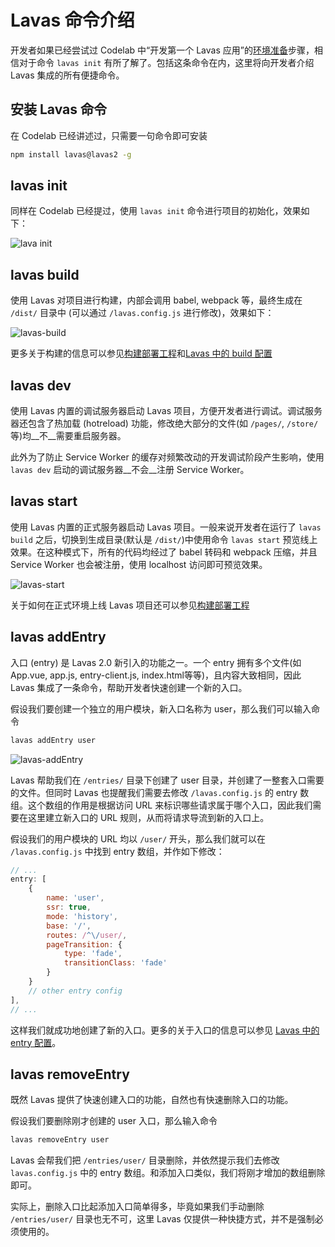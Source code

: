# Lavas 命令介绍

开发者如果已经尝试过 Codelab 中“开发第一个 Lavas 应用”的[环境准备](/codelab/get-started/prepare)步骤，相信对于命令 `lavas init` 有所了解了。包括这条命令在内，这里将向开发者介绍 Lavas 集成的所有便捷命令。

## 安装 Lavas 命令

在 Codelab 已经讲述过，只需要一句命令即可安装

```bash
npm install lavas@lavas2 -g
```

## lavas init

同样在 Codelab 已经提过，使用 `lavas init` 命令进行项目的初始化，效果如下：

![lava init](http://boscdn.bpc.baidu.com/assets/lavas/codelab/lavas-init-2.png)

## lavas build

使用 Lavas 对项目进行构建，内部会调用 babel, webpack 等，最终生成在 `/dist/` 目录中 (可以通过 `/lavas.config.js` 进行修改)，效果如下：

![lavas-build](http://boscdn.bpc.baidu.com/assets/lavas/codelab/lavas-build.png)

更多关于构建的信息可以参见[构建部署工程](/v2/basic/build)和[Lavas 中的 build 配置](/v2/advanced/build)

## lavas dev

使用 Lavas 内置的调试服务器启动 Lavas 项目，方便开发者进行调试。调试服务器还包含了热加载 (hotreload) 功能，修改绝大部分的文件(如 `/pages/`, `/store/` 等)均__不__需要重启服务器。

此外为了防止 Service Worker 的缓存对频繁改动的开发调试阶段产生影响，使用 `lavas dev` 启动的调试服务器__不会__注册 Service Worker。

## lavas start

使用 Lavas 内置的正式服务器启动 Lavas 项目。一般来说开发者在运行了 `lavas build` 之后，切换到生成目录(默认是 `/dist/`)中使用命令 `lavas start` 预览线上效果。在这种模式下，所有的代码均经过了 babel 转码和 webpack 压缩，并且 Service Worker 也会被注册，使用 localhost 访问即可预览效果。

![lavas-start](http://boscdn.bpc.baidu.com/assets/lavas/codelab/lavas-start.png)

关于如何在正式环境上线 Lavas 项目还可以参见[构建部署工程](/v2/basic/build)

## lavas addEntry

入口 (entry) 是 Lavas 2.0 新引入的功能之一。一个 entry 拥有多个文件(如 App.vue, app.js, entry-client.js, index.html等等)，且内容大致相同，因此 Lavas 集成了一条命令，帮助开发者快速创建一个新的入口。

假设我们要创建一个独立的用户模块，新入口名称为 user，那么我们可以输入命令

```bash
lavas addEntry user
```

![lavas-addEntry](http://boscdn.bpc.baidu.com/assets/lavas/codelab/lavas-addEntry.png)

Lavas 帮助我们在 `/entries/` 目录下创建了 user 目录，并创建了一整套入口需要的文件。但同时 Lavas 也提醒我们需要去修改 `/lavas.config.js` 的 entry 数组。这个数组的作用是根据访问 URL 来标识哪些请求属于哪个入口，因此我们需要在这里建立新入口的 URL 规则，从而将请求导流到新的入口上。

假设我们的用户模块的 URL 均以 `/user/` 开头，那么我们就可以在 `/lavas.config.js` 中找到 entry 数组，并作如下修改：

```javascript
// ...
entry: [
    {
        name: 'user',
        ssr: true,
        mode: 'history',
        base: '/',
        routes: /^\/user/,
        pageTransition: {
            type: 'fade',
            transitionClass: 'fade'
        }
    }
    // other entry config
],
// ...
```

这样我们就成功地创建了新的入口。更多的关于入口的信息可以参见 [Lavas 中的 entry 配置](/v2/advanced/entry)。

## lavas removeEntry

既然 Lavas 提供了快速创建入口的功能，自然也有快速删除入口的功能。

假设我们要删除刚才创建的 user 入口，那么输入命令

```bash
lavas removeEntry user
```

Lavas 会帮我们把 `/entries/user/` 目录删除，并依然提示我们去修改 `lavas.config.js` 中的 entry 数组。和添加入口类似，我们将刚才增加的数组删除即可。

实际上，删除入口比起添加入口简单得多，毕竟如果我们手动删除 `/entries/user/` 目录也无不可，这里 Lavas 仅提供一种快捷方式，并不是强制必须使用的。

